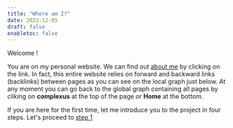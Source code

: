 ```yaml
---
title: "Where am I?"
date: 2022-12-05
draft: false
enabletoc: false
---
```



Welcome !

You are on my personal website. We can find out [about me](about%20me.md) by clicking on the link.
In fact, this entire website relies on forward and backward links (backlinks) between pages as you can see on the local graph just below. 
At any moment you can go back to the global graph containing all pages by cliking on **complexus** at the top of the page or **Home** at the bottom.

If you are here for the first time, let me introduce you to the project in four steps. Let's proceed to [step 1](step%201.md)
